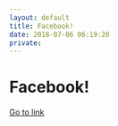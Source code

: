 ```yaml
---
layout: default
title: Facebook!
date: 2018-07-06 06:19:20
private: 
---
```


# Facebook!

[Go to link](https://facebook.com)

